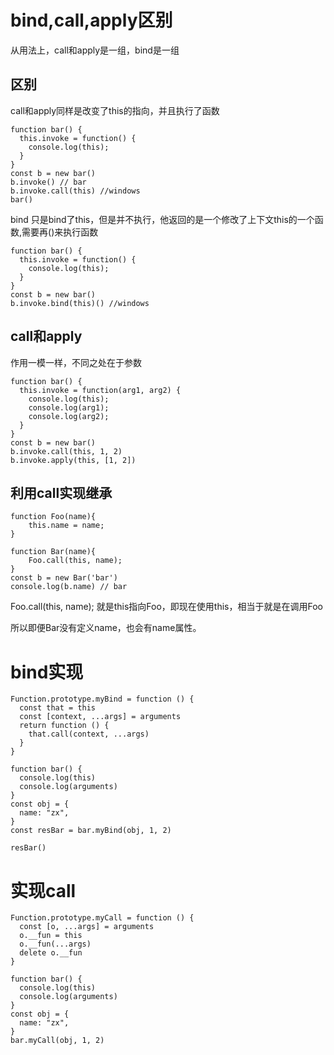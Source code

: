 # bind,call,apply区别

从用法上，call和apply是一组，bind是一组

## 区别

call和apply同样是改变了this的指向，并且执行了函数
```
function bar() {
  this.invoke = function() {
    console.log(this);
  }
}
const b = new bar()
b.invoke() // bar
b.invoke.call(this) //windows
bar()
```

bind 只是bind了this，但是并不执行，他返回的是一个修改了上下文this的一个函数,需要再()来执行函数

```
function bar() {
  this.invoke = function() {
    console.log(this);
  }
}
const b = new bar()
b.invoke.bind(this)() //windows
```


## call和apply

作用一模一样，不同之处在于参数

```
function bar() {
  this.invoke = function(arg1, arg2) {
    console.log(this);
    console.log(arg1);
    console.log(arg2);
  }
}
const b = new bar()
b.invoke.call(this, 1, 2)
b.invoke.apply(this, [1, 2])
```


## 利用call实现继承

```
function Foo(name){      
    this.name = name;      
}      

function Bar(name){    
    Foo.call(this, name);    
}
const b = new Bar('bar')
console.log(b.name) // bar
```

Foo.call(this, name); 就是this指向Foo，即现在使用this，相当于就是在调用Foo

所以即便Bar没有定义name，也会有name属性。

# bind实现

```
Function.prototype.myBind = function () {
  const that = this
  const [context, ...args] = arguments
  return function () {
    that.call(context, ...args)
  }
}

function bar() {
  console.log(this)
  console.log(arguments)
}
const obj = {
  name: "zx",
}
const resBar = bar.myBind(obj, 1, 2)

resBar()
```

# 实现call

```
Function.prototype.myCall = function () {
  const [o, ...args] = arguments
  o.__fun = this
  o.__fun(...args)
  delete o.__fun
}

function bar() {
  console.log(this)
  console.log(arguments)
}
const obj = {
  name: "zx",
}
bar.myCall(obj, 1, 2)

```
